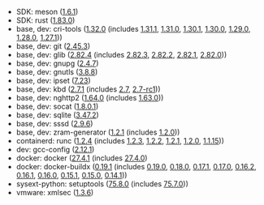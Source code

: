 - SDK: meson ([1.6.1](https://mesonbuild.com/Release-notes-for-1-6-0.html))
- SDK: rust ([1.83.0](https://blog.rust-lang.org/2024/11/28/Rust-1.83.0.html))
- base, dev: cri-tools ([1.32.0](https://github.com/kubernetes-sigs/cri-tools/releases/tag/v1.32.0) (includes [1.31.1](https://github.com/kubernetes-sigs/cri-tools/releases/tag/v1.31.1), [1.31.0](https://github.com/kubernetes-sigs/cri-tools/releases/tag/v1.31.0), [1.30.1](https://github.com/kubernetes-sigs/cri-tools/releases/tag/v1.30.1), [1.30.0](https://github.com/kubernetes-sigs/cri-tools/releases/tag/v1.30.0), [1.29.0](https://github.com/kubernetes-sigs/cri-tools/releases/tag/v1.29.0), [1.28.0](https://github.com/kubernetes-sigs/cri-tools/releases/tag/v1.28.0), [1.27.1](https://github.com/kubernetes-sigs/cri-tools/releases/tag/v1.27.1)))
- base, dev: git ([2.45.3](https://github.com/git/git/blob/v2.45.3/Documentation/RelNotes/2.45.3.txt))
- base, dev: glib ([2.82.4](https://gitlab.gnome.org/GNOME/glib/-/releases/2.82.4) (includes [2.82.3](https://gitlab.gnome.org/GNOME/glib/-/releases/2.82.3), [2.82.2](https://gitlab.gnome.org/GNOME/glib/-/releases/2.82.2), [2.82.1](https://gitlab.gnome.org/GNOME/glib/-/releases/2.82.1), [2.82.0](https://gitlab.gnome.org/GNOME/glib/-/releases/2.82.0)))
- base, dev: gnupg ([2.4.7](https://dev.gnupg.org/T7353))
- base, dev: gnutls ([3.8.8](https://gitlab.com/gnutls/gnutls/-/blob/3.8.8/NEWS))
- base, dev: ipset ([7.23](https://ipset.netfilter.org/changelog.html))
- base, dev: kbd ([2.7.1](https://git.kernel.org/pub/scm/linux/kernel/git/legion/kbd.git/tag/?h=v2.7.1) (includes [2.7](https://git.kernel.org/pub/scm/linux/kernel/git/legion/kbd.git/tag/?h=v2.7), [2.7-rc1](https://git.kernel.org/pub/scm/linux/kernel/git/legion/kbd.git/tag/?h=v2.7-rc1)))
- base, dev: nghttp2 ([1.64.0](https://github.com/nghttp2/nghttp2/releases/tag/v1.64.0) (includes [1.63.0](https://github.com/nghttp2/nghttp2/releases/tag/v1.63.0)))
- base, dev: socat ([1.8.0.1](https://repo.or.cz/socat.git/blob/6ff391324d2d3b9f6bfb58e7d16a20be43b47af7:/CHANGES))
- base, dev: sqlite ([3.47.2](https://sqlite.org/releaselog/3_47_2.html))
- base, dev: sssd ([2.9.6](https://sssd.io/release-notes/sssd-2.9.6.html))
- base, dev: zram-generator ([1.2.1](https://github.com/systemd/zram-generator/releases/tag/v1.2.1) (includes [1.2.0](https://github.com/systemd/zram-generator/releases/tag/v1.2.0)))
- containerd: runc ([1.2.4](https://github.com/opencontainers/runc/releases/tag/v1.2.4) (includes [1.2.3](https://github.com/opencontainers/runc/releases/tag/v1.2.3), [1.2.2](https://github.com/opencontainers/runc/releases/tag/v1.2.2), [1.2.1](https://github.com/opencontainers/runc/releases/tag/v1.2.1), [1.2.0](https://github.com/opencontainers/runc/releases/tag/v1.2.0), [1.1.15](https://github.com/opencontainers/runc/releases/tag/v1.1.15)))
- dev: gcc-config ([2.12.1](https://gitweb.gentoo.org/proj/gcc-config.git/log/?h=v2.12.1))
- docker: docker ([27.4.1](https://docs.docker.com/engine/release-notes/27/#2741) (includes [27.4.0](https://docs.docker.com/engine/release-notes/27/#2740))
- docker: docker-buildx ([0.19.1](https://github.com/docker/buildx/releases/tag/v0.19.1) (includes [0.19.0](https://github.com/docker/buildx/releases/tag/v0.19.0), [0.18.0](https://github.com/docker/buildx/releases/tag/v0.18.0), [0.17.1](https://github.com/docker/buildx/releases/tag/v0.17.1), [0.17.0](https://github.com/docker/buildx/releases/tag/v0.17.0), [0.16.2](https://github.com/docker/buildx/releases/tag/v0.16.2), [0.16.1](https://github.com/docker/buildx/releases/tag/v0.16.1), [0.16.0](https://github.com/docker/buildx/releases/tag/v0.16.0), [0.15.1](https://github.com/docker/buildx/releases/tag/v0.15.1), [0.15.0](https://github.com/docker/buildx/releases/tag/v0.15.0), [0.14.1](https://github.com/docker/buildx/releases/tag/v0.14.1)))
- sysext-python: setuptools ([75.8.0](https://github.com/pypa/setuptools/blob/v75.8.0/NEWS.rst#v7580) (includes [75.7.0](https://github.com/pypa/setuptools/blob/v75.7.0/NEWS.rst#v7570)))
- vmware: xmlsec ([1.3.6](https://github.com/lsh123/xmlsec/releases/tag/1.3.6))

